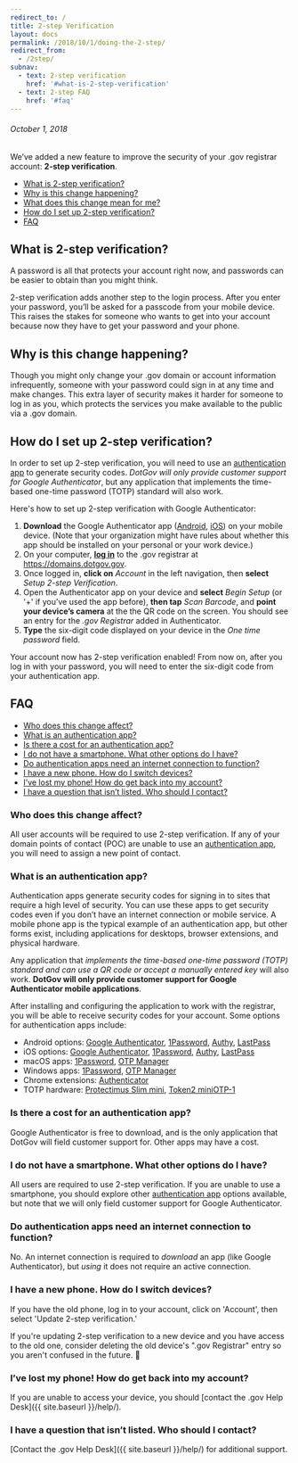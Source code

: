 ```yaml
---
redirect_to: /
title: 2-step Verification
layout: docs
permalink: /2018/10/1/doing-the-2-step/
redirect_from:
  - /2step/
subnav:
  - text: 2-step verification
    href: '#what-is-2-step-verification'
  - text: 2-step FAQ
    href: '#faq'
---
```

###### October 1, 2018

We’ve added a new feature to improve the security of your .gov registrar account: **2-step verification**.

* [What is 2-step verification?](#what-is-2-step-verification)
* [Why is this change happening?](#why-is-this-change-happening)
* [What does this change mean for me?](#what-does-this-change-mean-for-me)
* [How do I set up 2-step verification?](#how-do-i-set-up-2-step-verification)
* [FAQ](#faq)

## What is 2-step verification?
A password is all that protects your account right now, and passwords can be easier to obtain than you might think.

2-step verification adds another step to the login process. After you enter your password, you’ll be asked for a passcode from your mobile device. This raises the stakes for someone who wants to get into your account because now they have to get your password and your phone.

## Why is this change happening?
Though you might only change your .gov domain or account information infrequently, someone with your password could sign in at any time and make changes. This extra layer of security makes it harder for someone to log in as you, which protects the services you make available to the public via a .gov domain.

## How do I set up 2-step verification?

In order to set up 2-step verification, you will need to use an [authentication app](#what-is-an-authentication-app) to generate security codes. *DotGov will only provide customer support for Google Authenticator*, but any application that implements the time-based one-time password (TOTP) standard will also work.

Here's how to set up 2-step verification with Google Authenticator:

1. **Download** the Google Authenticator app ([Android](https://play.google.com/store/apps/details?id=com.google.android.apps.authenticator2), [iOS](https://itunes.apple.com/us/app/google-authenticator/id388497605)) on your mobile device. (Note that your organization might have rules about whether this app should be installed on your personal or your work device.)
2. On your computer, **[log in](https://domains.dotgov.gov)** to the .gov registrar at https://domains.dotgov.gov.
3. Once logged in, **click on** *Account* in the left navigation, then **select** *Setup 2-step Verification*.
4. Open the Authenticator app on your device and **select** *Begin Setup* (or '+' if you’ve used the app before), **then tap** *Scan Barcode*, and **point your device’s camera** at the the QR code on the screen. You should see an entry for the *.gov Registrar* added in Authenticator.
6. **Type** the six-digit code displayed on your device in the *One time password* field.

Your account now has 2-step verification enabled! From now on, after you log in with your password, you will need to enter the six-digit code from your authentication app.

## FAQ

* [Who does this change affect?](#who-does-this-change-affect)
* [What is an authentication app?](#what-is-an-authentication-app)
* [Is there a cost for an authentication app?](#is-there-a-cost-for-an-authentication-app)
* [I do not have a smartphone. What other options do I have?](#i-do-not-have-a-smartphone-what-other-options-do-i-have)
* [Do authentication apps need an internet connection to function?](#do-authentication-apps-need-an-internet-connection-to-function)
* [I have a new phone. How do I switch devices?](#i-have-a-new-phone-how-do-i-switch-devices)
* [I’ve lost my phone! How do get back into my account?](#ive-lost-my-phone-how-do-get-back-into-my-account)
* [I have a question that isn’t listed. Who should I contact?](#i-have-a-question-that-isnt-listed-who-should-i-contact)

### Who does this change affect?

All user accounts will be required to use 2-step verification. If any of your domain points of contact (POC) are unable to use an [authentication app](#what-is-an-authentication-app), you will need to assign a new point of contact.

### What is an authentication app?

Authentication apps generate security codes for signing in to sites that require a high level of security. You can use these apps to get security codes even if you don’t have an internet connection or mobile service. A mobile phone app is the typical example of an authentication app, but other forms exist, including applications for desktops, browser extensions, and physical hardware.

Any application that *implements the time-based one-time password (TOTP) standard and can use a QR code or accept a manually entered key* will also work. **DotGov will only provide customer support for Google Authenticator mobile applications**.

After installing and configuring the application to work with the registrar, you will be able to receive security codes for your account. Some options for authentication apps include:

* Android options: [Google Authenticator](https://play.google.com/store/apps/details?id=com.google.android.apps.authenticator2&hl=en), [1Password](https://1password.com/), [Authy](https://authy.com/), [LastPass](https://lastpass.com/)
* iOS options: [Google Authenticator](https://itunes.apple.com/us/app/google-authenticator/id388497605), [1Password](https://1password.com/), [Authy](https://authy.com/), [LastPass](https://lastpass.com/)
* macOS apps: [1Password](https://1password.com/), [OTP Manager](https://itunes.apple.com/us/app/otp-manager/id928941247)
* Windows apps: [1Password](https://1password.com/), [OTP Manager](https://www.microsoft.com/en-us/p/otp-manager/9nblggh6hngn?SilentAuth=1)
* Chrome extensions: [Authenticator](https://chrome.google.com/webstore/detail/authenticator/bhghoamapcdpbohphigoooaddinpkbai?hl=en)
* TOTP hardware: [Protectimus Slim mini](https://www.protectimus.com/protectimus-slim-mini), [Token2 miniOTP-1](https://www.token2.com/shop/?c=2)

### Is there a cost for an authentication app?

Google Authenticator is free to download, and is the only application that DotGov will field customer support for. Other apps may have a cost.

### I do not have a smartphone. What other options do I have?

All users are required to use 2-step verification. If you are unable to use a smartphone, you should explore other [authentication app](#what-is-an-authentication-app) options available, but note that we will only field customer support for Google Authenticator.

### Do authentication apps need an internet connection to function?

No. An internet connection is required to *download* an app (like Google Authenticator), but *using* it does not require an active connection.

### I have a new phone. How do I switch devices?

If you have the old phone, log in to your account, click on 'Account', then select 'Update 2-step verification.'

If you're updating 2-step verification to a new device and you have access to the old one, consider deleting the old device's ".gov Registrar" entry so you aren't confused in the future.

### I’ve lost my phone! How do get back into my account?

If you are unable to access your device, you should [contact the .gov Help Desk]({{ site.baseurl }}/help/).

### I have a question that isn’t listed. Who should I contact?

[Contact the .gov Help Desk]({{ site.baseurl }}/help/) for additional support.
